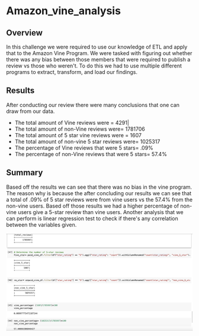 # Amazon_vine_analysis
## Overview
In this challenge we were required to use our knowledge of ETL and apply that to the Amazon Vine Program. We were tasked with figuring out whether there was any bias between those members that were required to publish a review vs those who weren't. To do this we had to use multiple different programs to extract, transform, and load our findings.

## Results
After conducting our review there were many conclusions that one can draw from our data.
* The total amount of Vine reviews were =  4291|
* The total amount of non-Vine reviews were=  1781706
* The total amount of 5 star vine reviews were = 1607
* The total amount of non-vine 5 star reviews were= 1025317
* The percentage of Vine reviews that were 5 stars= .09%
* The percentage of non-Vine reviews that were 5 stars= 57.4%

## Summary
Based off the results we can see that there was no bias in the vine program. The reason why is because the after concluding our results we can see that a total of .09% of 5 star reviews were from vine users vs the 57.4% from the non-vine users. Based off those results we had a higher percentage of non-vine users give a 5-star review than vine users. Another analysis that we can perform is linear regression test to check if there's any correlation between the variables given. 


![Results](https://github.com/Mkhanali25/Amazon_vine_analysis/blob/main/Screen%20Shot%202020-11-15%20at%205.58.06%20PM.png)
